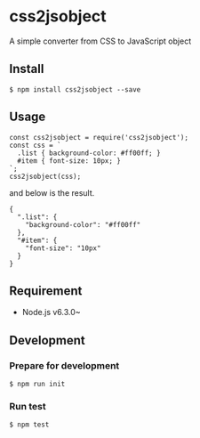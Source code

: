 # css2jsobject
A simple converter from CSS to JavaScript object

## Install

```
$ npm install css2jsobject --save
```

## Usage

```
const css2jsobject = require('css2jsobject');
const css = `
  .list { background-color: #ff00ff; }
  #item { font-size: 10px; }
`;
css2jsobject(css);
```

and below is the result.

```
{
  ".list": {
    "background-color": "#ff00ff"
  },
  "#item": {
    "font-size": "10px"
  }
}
```

## Requirement

* Node.js v6.3.0~

## Development

### Prepare for development

```
$ npm run init
```

### Run test


```
$ npm test
```
